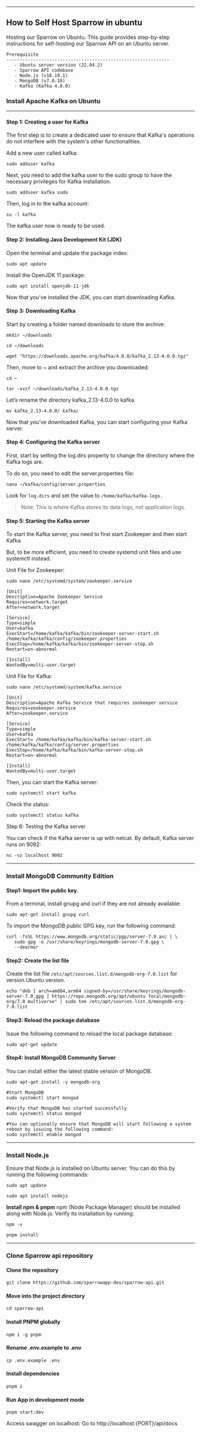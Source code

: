 

---

## How to Self Host Sparrow in ubuntu

Hosting our Sparrow on Ubuntu. This guide provides step-by-step instructions for self-hosting our Sparrow API on an Ubuntu server.

```
Prerequisite
-------------------------------------------------------------
   - Ubuntu server version (22.04.2)
   - Sparrow API codebase
   - Node.js (v18.19.1)
   - MongoDB (v7.0.18)
   - Kafka (Kafka 4.0.0)
```

### Install Apache Kafka on Ubuntu
---
#### Step 1: Creating a user for Kafka
The first step is to create a dedicated user to ensure that Kafka's operations do not interfere with the system's other functionalities.

Add a new user called kafka:

`sudo adduser kafka`

Next, you need to add the kafka user to the sudo group to have the necessary privileges for Kafka installation.

`sudo adduser kafka sudo`

Then, log in to the kafka account:

`su -l kafka`

The kafka user now is ready to be used.

#### Step 2: Installing Java Development Kit (JDK)
Open the terminal and update the package index: 

`sudo apt update`

Install the OpenJDK 11 package:

`sudo apt install openjdk-11-jdk`

Now that you’ve installed the JDK, you can start downloading Kafka.

#### Step 3: Downloading Kafka
Start by creating a folder named downloads to store the archive:

`mkdir ~/downloads`

`cd ~/downloads`

`wget "https://downloads.apache.org/kafka/4.0.0/kafka_2.13-4.0.0.tgz"`

Then, move to ~ and extract the archive you downloaded:

`cd ~`

`tar -xvzf ~/downloads/kafka_2.13-4.0.0.tgz`

Let’s rename the directory kafka_2.13-4.0.0 to kafka.

`mv kafka_2.13-4.0.0/ kafka/`

Now that you’ve downloaded Kafka, you can start configuring your Kafka server.

#### Step 4: Configuring the Kafka server
First, start by setting the log.dirs property to change the directory where the Kafka logs are.

To do so, you need to edit the server.properties file:

`nano ~/kafka/config/server.properties`

Look for `log.dirs` and set the value to `/home/kafka/kafka-logs.`

> Note: This is where Kafka stores its data logs, not application logs.


#### Step 5: Starting the Kafka server

To start the Kafka server, you need to first start Zookeeper and then start Kafka.

But, to be more efficient, you need to create systemd unit files and use systemctl instead.

Unit File for Zookeeper:

`sudo nano /etc/systemd/system/zookeeper.service`

```
[Unit]
Description=Apache Zookeeper Service
Requires=network.target                 
After=network.target                 

[Service]
Type=simple
User=kafka
ExecStart=/home/kafka/kafka/bin/zookeeper-server-start.sh /home/kafka/kafka/config/zookeeper.properties        
ExecStop=/home/kafka/kafka/bin/zookeeper-server-stop.sh
Restart=on-abnormal

[Install]
WantedBy=multi-user.target
```
 
 Unit File for Kafka:

`sudo nano /etc/systemd/system/kafka.service`

```
[Unit]
Description=Apache Kafka Service that requires zookeeper service
Requires=zookeeper.service
After=zookeeper.service

[Service]
Type=simple
User=kafka
ExecStart= /home/kafka/kafka/bin/kafka-server-start.sh /home/kafka/kafka/config/server.properties                            
ExecStop=/home/kafka/kafka/bin/kafka-server-stop.sh
Restart=on-abnormal

[Install]
WantedBy=multi-user.target
```
Then, you can start the Kafka server:

`sudo systemctl start kafka`

Check the status:

`sudo systemctl status kafka`

Step 6: Testing the Kafka server

You can check if the Kafka server is up with netcat. By default, Kafka server runs on 9092:

`nc -vz localhost 9092`

---

### Install MongoDB Community Edition

#### Step1: Import the public key.

From a terminal, install gnupg and curl if they are not already available:

`sudo apt-get install gnupg curl`

To import the MongoDB public GPG key, run the following command:

```
curl -fsSL https://www.mongodb.org/static/pgp/server-7.0.asc | \
   sudo gpg -o /usr/share/keyrings/mongodb-server-7.0.gpg \
   --dearmor
```

#### Step2: Create the list file
Create the list file `/etc/apt/sources.list.d/mongodb-org-7.0.list` for version Ubuntu version.

```
echo "deb [ arch=amd64,arm64 signed-by=/usr/share/keyrings/mongodb-server-7.0.gpg ] https://repo.mongodb.org/apt/ubuntu focal/mongodb-org/7.0 multiverse" | sudo tee /etc/apt/sources.list.d/mongodb-org-7.0.list
```

#### Step3: Reload the package database

Issue the following command to reload the local package database:

`sudo apt-get update`

#### Step4: Install MongoDB Community Server
You can install either the latest stable version of MongoDB.

`sudo apt-get install -y mongodb-org`

```
#Start MongoDB
sudo systemctl start mongod

#Verify that MongoDB has started successfully
sudo systemctl status mongod

#You can optionally ensure that MongoDB will start following a system reboot by issuing the following command:
sudo systemctl enable mongod
```

---

### Install Node.js

Ensure that Node.js is installed on Ubuntu server. You can do this by running the following commands:

`sudo apt update`

`sudo apt install nodejs`

**Install npm & pnpm**
npm (Node Package Manager) should be installed along with Node.js. Verify its installation by running:

`npm -v`

`pnpm install`

---

### Clone Sparrow api repository

#### Clone the repository
    git clone https://github.com/sparrowapp-dev/sparrow-api.git

#### Move into the project directory
    cd sparrow-api

#### Install PNPM globally
    npm i -g pnpm

#### Rename .env.example to .env
    cp .env.example .env

#### Install dependencies
	pnpm i

#### Run App in development mode
	pnpm start:dev

Access swagger on localhost:
Go to http://localhost:{PORT}/api/docs





















